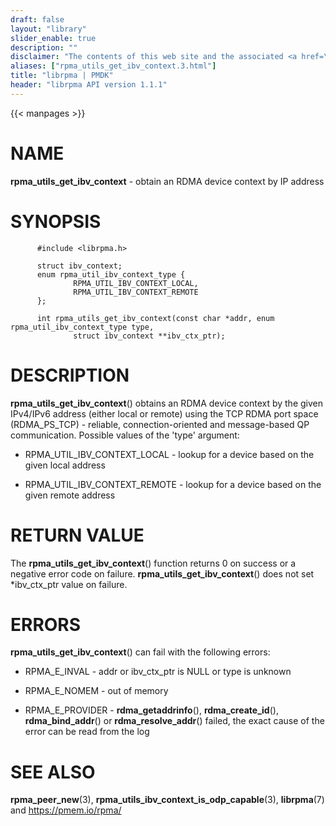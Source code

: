 ```yaml
---
draft: false
layout: "library"
slider_enable: true
description: ""
disclaimer: "The contents of this web site and the associated <a href=\"https://github.com/pmem\">GitHub repositories</a> are BSD-licensed open source."
aliases: ["rpma_utils_get_ibv_context.3.html"]
title: "librpma | PMDK"
header: "librpma API version 1.1.1"
---
```

{{< manpages >}}

[comment]: <> (SPDX-License-Identifier: BSD-3-Clause)
[comment]: <> (Copyright 2020-2023, Intel Corporation)

# NAME

**rpma_utils_get_ibv_context** - obtain an RDMA device context by IP
address

# SYNOPSIS

          #include <librpma.h>

          struct ibv_context;
          enum rpma_util_ibv_context_type {
                  RPMA_UTIL_IBV_CONTEXT_LOCAL,
                  RPMA_UTIL_IBV_CONTEXT_REMOTE
          };

          int rpma_utils_get_ibv_context(const char *addr, enum rpma_util_ibv_context_type type,
                  struct ibv_context **ibv_ctx_ptr);

# DESCRIPTION

**rpma_utils_get_ibv_context**() obtains an RDMA device context by the
given IPv4/IPv6 address (either local or remote) using the TCP RDMA port
space (RDMA_PS_TCP) - reliable, connection-oriented and message-based QP
communication. Possible values of the \'type\' argument:

-   RPMA_UTIL_IBV_CONTEXT_LOCAL - lookup for a device based on the given
    local address

-   RPMA_UTIL_IBV_CONTEXT_REMOTE - lookup for a device based on the
    given remote address

# RETURN VALUE

The **rpma_utils_get_ibv_context**() function returns 0 on success or a
negative error code on failure. **rpma_utils_get_ibv_context**() does
not set \*ibv_ctx_ptr value on failure.

# ERRORS

**rpma_utils_get_ibv_context**() can fail with the following errors:

-   RPMA_E\_INVAL - addr or ibv_ctx_ptr is NULL or type is unknown

-   RPMA_E\_NOMEM - out of memory

-   RPMA_E\_PROVIDER - **rdma_getaddrinfo**(), **rdma_create_id**(),
    **rdma_bind_addr**() or **rdma_resolve_addr**() failed, the exact
    cause of the error can be read from the log

# SEE ALSO

**rpma_peer_new**(3), **rpma_utils_ibv_context_is_odp_capable**(3),
**librpma**(7) and https://pmem.io/rpma/
